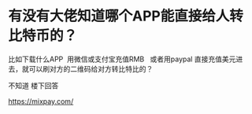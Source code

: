 # 有没有大佬知道哪个APP能直接给人转比特币的？


比如下载什么APP&nbsp;&nbsp;用微信或支付宝充值RMB&nbsp; &nbsp;或者用paypal 直接充值美元进去，就可以刷对方的二维码给对方转比特比的？

不知道 楼下回答

https://mixpay.com/
